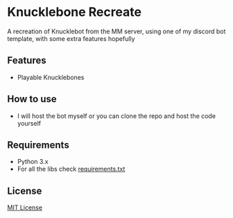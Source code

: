 # Knucklebone Recreate

A recreation of Knucklebot from the MM server, using one of my discord bot template, with some extra features hopefully

## Features

- Playable Knucklebones

## How to use

- I will host the bot myself or you can clone the repo and host the code yourself

## Requirements

- Python 3.x
- For all the libs check [requirements.txt](https://github.com/Stedee8722/Knucklebone_recreate/blob/main/Bot/requirements.txt)

## License

[MIT License](https://choosealicense.com/licenses/mit/)
